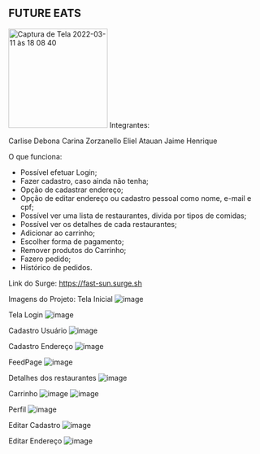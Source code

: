 ## FUTURE EATS

<img width="195" alt="Captura de Tela 2022-03-11 às 18 08 40" src="https://user-images.githubusercontent.com/84419088/157966937-2a1da2f7-32a4-4288-a6fe-5f6dd581f20c.png">
Integrantes:

Carlise Debona
Carina Zorzanello
Eliel 
Atauan
Jaime
Henrique

O que funciona:

* Possível efetuar Login;
* Fazer cadastro, caso ainda não tenha;
* Opção de cadastrar endereço;
* Opção de editar endereço ou cadastro pessoal como nome, e-mail e cpf;
* Possível ver uma lista de restaurantes, divida por tipos de comidas;
* Possível ver os detalhes de cada restaurantes;
* Adicionar ao carrinho;
* Escolher forma de pagamento;
* Remover produtos do Carrinho;
* Fazero pedido;
* Histórico de pedidos.

Link do Surge: https://fast-sun.surge.sh

Imagens do Projeto:
Tela Inicial
![image](https://user-images.githubusercontent.com/92445126/159392314-26911df3-b820-44f7-8847-e25143b6d727.png)


Tela Login
![image](https://user-images.githubusercontent.com/93264333/159298515-2f75011c-3f86-46b7-b9c5-24e106206d50.png)

Cadastro Usuário
![image](https://user-images.githubusercontent.com/93264333/159298758-5bc0f145-3f30-42fb-97aa-88b5a1ba6321.png)

Cadastro Endereço
![image](https://user-images.githubusercontent.com/93264333/159298862-cdf994da-0f7f-4aac-89cd-a13f769aa87f.png)

FeedPage
![image](https://user-images.githubusercontent.com/93264333/159299008-7991e817-191d-41ef-89e6-fafa48949f15.png)

Detalhes dos restaurantes
![image](https://user-images.githubusercontent.com/92445126/159392625-f9cb3822-3a81-4f2a-a553-62fc26507411.png)

Carrinho
![image](https://user-images.githubusercontent.com/92445126/159392051-689673e2-d0c9-4f21-ab28-4ba39679978d.png)
![image](https://user-images.githubusercontent.com/92445126/159396258-d65ad758-a6ec-40e7-98af-06298bf434a6.png)


Perfil
![image](https://user-images.githubusercontent.com/92445126/159392129-10c05722-3627-4656-9ef9-e98e8acfdc63.png)

Editar Cadastro
![image](https://user-images.githubusercontent.com/92445126/159392185-a3c94378-affe-4c50-abec-8c436eca6f07.png)

Editar Endereço
![image](https://user-images.githubusercontent.com/92445126/159392231-35ddafd4-1f26-4f11-83a5-31e2d022a073.png)




